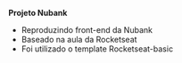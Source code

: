 **Projeto Nubank**

 - Reproduzindo front-end da Nubank
 - Baseado na aula da Rocketseat
 - Foi utilizado o template Rocketseat-basic
